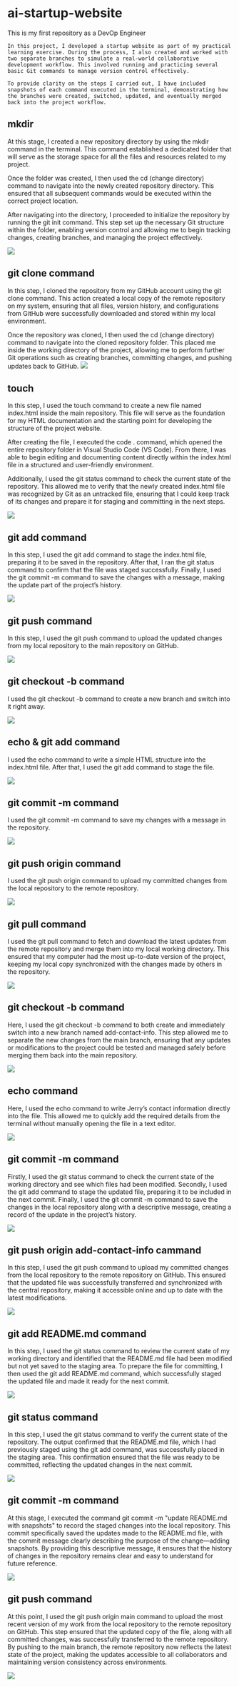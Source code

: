 # ai-startup-website
This is my first repository as a DevOp Engineer
```
In this project, I developed a startup website as part of my practical learning exercise. During the process, I also created and worked with two separate branches to simulate a real-world collaborative development workflow. This involved running and practicing several basic Git commands to manage version control effectively.

To provide clarity on the steps I carried out, I have included snapshots of each command executed in the terminal, demonstrating how the branches were created, switched, updated, and eventually merged back into the project workflow.
```
## mkdir 
At this stage, I created a new repository directory by using the mkdir command in the terminal. This command established a dedicated folder that will serve as the storage space for all the files and resources related to my project.

Once the folder was created, I then used the cd (change directory) command to navigate into the newly created repository directory. This ensured that all subsequent commands would be executed within the correct project location.

After navigating into the directory, I proceeded to initialize the repository by running the git init command. This step set up the necessary Git structure within the folder, enabling version control and allowing me to begin tracking changes, creating branches, and managing the project effectively.

![](./img/1.mkdir.png)

## git clone command
In this step, I cloned the repository from my GitHub account using the git clone command. This action created a local copy of the remote repository on my system, ensuring that all files, version history, and configurations from GitHub were successfully downloaded and stored within my local environment.

Once the repository was cloned, I then used the cd (change directory) command to navigate into the cloned repository folder. This placed me inside the working directory of the project, allowing me to perform further Git operations such as creating branches, committing changes, and pushing updates back to GitHub.
![](./img/2.git-clone.png)

## touch
In this step, I used the touch command to create a new file named index.html inside the main repository. This file will serve as the foundation for my HTML documentation and the starting point for developing the structure of the project website.

After creating the file, I executed the code . command, which opened the entire repository folder in Visual Studio Code (VS Code). From there, I was able to begin editing and documenting content directly within the index.html file in a structured and user-friendly environment.

Additionally, I used the git status command to check the current state of the repository. This allowed me to verify that the newly created index.html file was recognized by Git as an untracked file, ensuring that I could keep track of its changes and prepare it for staging and committing in the next steps.

![](./img/3.index.html.main.png)

## git add command
In this step, I used the git add command to stage the index.html file, preparing it to be saved in the repository. After that, I ran the git status command to confirm that the file was staged successfully. Finally, I used the git commit -m command to save the changes with a message, making the update part of the project’s history.

![](./img/4.git-commit-main.png)

## git push command
In this step, I used the git push command to upload the updated changes from my local repository to the main repository on GitHub. 

![](./img/5.git-push-main.png)

## git checkout -b command
 I used the git checkout -b command to create a new branch and switch into it right away.

![](./img/6.git-branch-update.png)

## echo & git add command
I used the echo command to write a simple HTML structure into the index.html file. After that, I used the git add command to stage the file.

![](./img/7.Tom's-html.png)

## git commit -m command
I used the git commit -m command to save my changes with a message in the repository.

![](./img/8.Tom's-commit.png)

## git push origin command
I used the git push origin command to upload my committed changes from the local repository to the remote repository.

![](./img/9.Tom's-push.png)

## git pull command
I used the git pull command to fetch and download the latest updates from the remote repository and merge them into my local working directory. This ensured that my computer had the most up-to-date version of the project, keeping my local copy synchronized with the changes made by others in the repository.

![](./img/10.git-pull.png)

## git checkout -b command
Here, I used the git checkout -b command to both create and immediately switch into a new branch named add-contact-info. This step allowed me to separate the new changes from the main branch, ensuring that any updates or modifications to the project could be tested and managed safely before merging them back into the main repository.

![](./img/11.Jerry's-contacts.png)

## echo command
 Here, I used the echo command to write Jerry’s contact information directly into the file. This allowed me to quickly add the required details from the terminal without manually opening the file in a text editor.

![](./img/12.Jerry's-contacts.png)

## git commit -m command
Firstly, I used the git status command to check the current state of the working directory and see which files had been modified. Secondly, I used the git add command to stage the updated file, preparing it to be included in the next commit. Finally, I used the git commit -m command to save the changes in the local repository along with a descriptive message, creating a record of the update in the project’s history.

![](./img/13.Jerry's-commit.png)

## git push origin add-contact-info cammand
In this step, I used the git push command to upload my committed changes from the local repository to the remote repository on GitHub. This ensured that the updated file was successfully transferred and synchronized with the central repository, making it accessible online and up to date with the latest modifications.

![](./img/14.Jerry's-push.png)

## git add README.md command
In this step, I used the git status command to review the current state of my working directory and identified that the README.md file had been modified but not yet saved to the staging area. To prepare the file for committing, I then used the git add README.md command, which successfully staged the updated file and made it ready for the next commit.

![](./img/15.readmea.png)

## git status command
In this step, I used the git status command to verify the current state of the repository. The output confirmed that the README.md file, which I had previously staged using the git add command, was successfully placed in the staging area. This confirmation ensured that the file was ready to be committed, reflecting the updated changes in the next commit.

![](./img/16.git-status.png)

## git commit -m command
At this stage, I executed the command git commit -m "update README.md with snapshots" to record the staged changes into the local repository. This commit specifically saved the updates made to the README.md file, with the commit message clearly describing the purpose of the change—adding snapshots. By providing this descriptive message, it ensures that the history of changes in the repository remains clear and easy to understand for future reference.

![](./img/17.git-commit.png)

## git push command
At this point, I used the git push origin main command to upload the most recent version of my work from the local repository to the remote repository on GitHub. This step ensured that the updated copy of the file, along with all committed changes, was successfully transferred to the remote repository. By pushing to the main branch, the remote repository now reflects the latest state of the project, making the updates accessible to all collaborators and maintaining version consistency across environments.

![](./img/18.push-main.png)